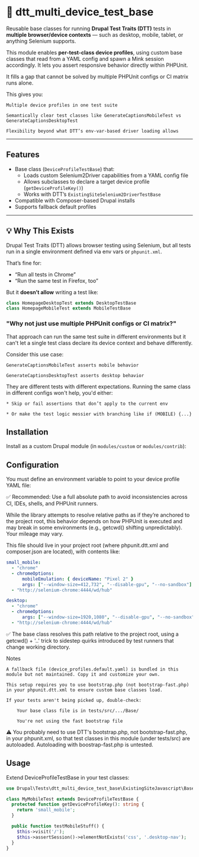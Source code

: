 # 🧪 dtt_multi_device_test_base

Reusable base classes for running **Drupal Test Traits (DTT)** tests in **multiple browser/device contexts** — such as desktop, mobile, tablet, or anything Selenium supports.

This module enables **per-test-class device profiles**, using custom base classes that read from a YAML config and spawn a Mink session accordingly.
It lets you assert responsive behavior directly within PHPUnit.

It fills a gap that cannot be solved by multiple PHPUnit configs or CI matrix runs alone.

This gives you:

    Multiple device profiles in one test suite

    Semantically clear test classes like GenerateCaptionsMobileTest vs GenerateCaptionsDesktopTest

    Flexibility beyond what DTT’s env-var-based driver loading allows

---

## Features

- Base class (`DeviceProfileTestBase`) that:
  - Loads custom Selenium2Driver capabilities from a YAML config file
  - Allows subclasses to declare a target device profile (`getDeviceProfileKey()`)
  - Works with DTT’s `ExistingSiteSelenium2DriverTestBase`
- Compatible with Composer-based Drupal installs
- Supports fallback default profiles

---

## 💡 Why This Exists

Drupal Test Traits (DTT) allows browser testing using Selenium, but all tests run in a single environment defined via env vars or `phpunit.xml`.

That’s fine for:

- “Run all tests in Chrome”
- “Run the same test in Firefox, too”

But it **doesn’t allow** writing a test like:

```php
class HomepageDesktopTest extends DesktopTestBase
class HomepageMobileTest extends MobileTestBase
```

### "Why not just use multiple PHPUnit configs or CI matrix?"

That approach can run the same test suite in different environments but it can't let a single test class declare its device context and behave differently.

Consider this use case:

    GenerateCaptionsMobileTest asserts mobile behavior

    GenerateCaptionsDesktopTest asserts desktop behavior

They are different tests with different expectations. Running the same class in different configs won't help, you'd either:

    * Skip or fail assertions that don’t apply to the current env

    * Or make the test logic messier with branching like if (MOBILE) {...}


## Installation

Install as a custom Drupal module (in `modules/custom` or `modules/contrib`):


## Configuration

You must define an environment variable to point to your device profile YAML file:

<!-- Inside your phpunit.dtt.xml -->
<php>
  <env name="DTT_DEVICE_PROFILE_YAML" value="/full/path/to/dtt_device_profiles.yaml"/>
</php>

✅ Recommended: Use a full absolute path to avoid inconsistencies across CI, IDEs, shells, and PHPUnit runners.

While the library attempts to resolve relative paths as if they’re anchored to the project root, this behavior depends on how PHPUnit is executed and may break in some environments (e.g., getcwd() shifting unpredictably).
Your mileage may vary.

This file should live in your project root (where phpunit.dtt.xml and composer.json are located), with contents like:

```yaml
small_mobile:
  - "chrome"
  - chromeOptions:
      mobileEmulation: { deviceName: "Pixel 2" }
      args: ["--window-size=412,732", "--disable-gpu", "--no-sandbox"]
  - "http://selenium-chrome:4444/wd/hub"

desktop:
  - "chrome"
  - chromeOptions:
      args: ["--window-size=1920,1080", "--disable-gpu", "--no-sandbox"]
  - "http://selenium-chrome:4444/wd/hub"
```

✅ The base class resolves this path relative to the project root, using a getcwd() + '..' trick to sidestep quirks introduced by test runners that change working directory.

Notes

    A fallback file (device_profiles.default.yaml) is bundled in this module but not maintained. Copy it and customize your own.

    This setup requires you to use bootstrap.php (not bootstrap-fast.php) in your phpunit.dtt.xml to ensure custom base classes load.

    If your tests aren't being picked up, double-check:

        Your base class file is in tests/src/.../Base/

        You're not using the fast bootstrap file

⚠️ You probably need to use DTT's bootstrap.php, not bootstrap-fast.php, in your phpunit.xml, so that test classes in this module (under tests/src) are autoloaded.
Autoloading with boostrap-fast.php is untested.

## Usage

Extend DeviceProfileTestBase in your test classes:

```php
use Drupal\Tests\dtt_multi_device_test_base\ExistingSiteJavascript\Base\DeviceProfileTestBase;

class MyMobileTest extends DeviceProfileTestBase {
  protected function getDeviceProfileKey(): string {
    return 'small_mobile';
  }

  public function testMobileStuff() {
    $this->visit('/');
    $this->assertSession()->elementNotExists('css', '.desktop-nav');
  }
}
```


